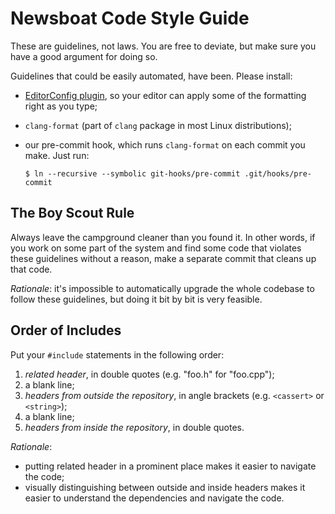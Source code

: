 Newsboat Code Style Guide
=========================

These are guidelines, not laws. You are free to deviate, but make sure you have
a good argument for doing so.

Guidelines that could be easily automated, have been. Please install:
- [EditorConfig plugin][editorconfig], so your editor can apply some of the
  formatting right as you type;
- `clang-format` (part of `clang` package in most Linux distributions);
- our pre-commit hook, which runs `clang-format` on each commit you make. Just
  run:

    ```shell
    $ ln --recursive --symbolic git-hooks/pre-commit .git/hooks/pre-commit
    ```

[editorconfig]: http://editorconfig.org/ "EditorConfig"

## The Boy Scout Rule

Always leave the campground cleaner than you found it. In other words, if you
work on some part of the system and find some code that violates these
guidelines without a reason, make a separate commit that cleans up that code.

*Rationale*: it's impossible to automatically upgrade the whole codebase to
follow these guidelines, but doing it bit by bit is very feasible.

## Order of Includes

Put your `#include` statements in the following order:

1. *related header*, in double quotes (e.g. "foo.h" for "foo.cpp");
2. a blank line;
3. *headers from outside the repository*, in angle brackets (e.g. `<cassert>` or
   `<string>`);
4. a blank line;
5. *headers from inside the repository*, in double quotes.

*Rationale*: 

- putting related header in a prominent place makes it easier to navigate the
  code;
- visually distinguishing between outside and inside headers makes it easier to
  understand the dependencies and navigate the code.
